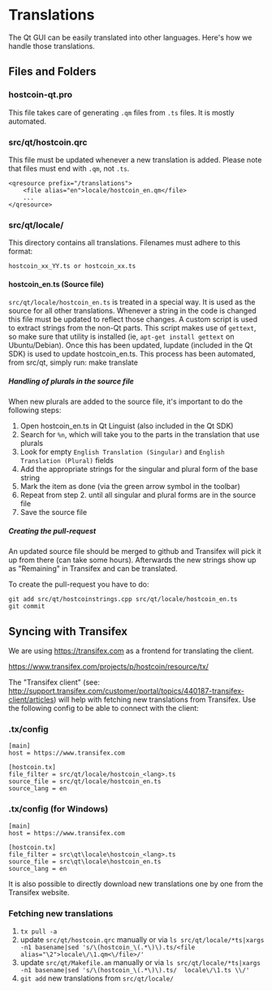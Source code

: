 Translations
============

The Qt GUI can be easily translated into other languages. Here's how we
handle those translations.

Files and Folders
-----------------

### hostcoin-qt.pro

This file takes care of generating `.qm` files from `.ts` files. It is mostly
automated.

### src/qt/hostcoin.qrc

This file must be updated whenever a new translation is added. Please note that
files must end with `.qm`, not `.ts`.

    <qresource prefix="/translations">
        <file alias="en">locale/hostcoin_en.qm</file>
        ...
    </qresource>

### src/qt/locale/

This directory contains all translations. Filenames must adhere to this format:

    hostcoin_xx_YY.ts or hostcoin_xx.ts

#### hostcoin_en.ts (Source file)

`src/qt/locale/hostcoin_en.ts` is treated in a special way. It is used as the
source for all other translations. Whenever a string in the code is changed
this file must be updated to reflect those changes. A  custom script is used
to extract strings from the non-Qt parts. This script makes use of `gettext`,
so make sure that utility is installed (ie, `apt-get install gettext` on 
Ubuntu/Debian). Once this has been updated, lupdate (included in the Qt SDK)
is used to update hostcoin_en.ts. This process has been automated, from src/qt,
simply run:
    make translate
    
##### Handling of plurals in the source file

When new plurals are added to the source file, it's important to do the following steps:

1. Open hostcoin_en.ts in Qt Linguist (also included in the Qt SDK)
2. Search for `%n`, which will take you to the parts in the translation that use plurals
3. Look for empty `English Translation (Singular)` and `English Translation (Plural)` fields
4. Add the appropriate strings for the singular and plural form of the base string
5. Mark the item as done (via the green arrow symbol in the toolbar)
6. Repeat from step 2. until all singular and plural forms are in the source file
7. Save the source file

##### Creating the pull-request

An updated source file should be merged to github and Transifex will pick it
up from there (can take some hours). Afterwards the new strings show up as "Remaining"
in Transifex and can be translated.

To create the pull-request you have to do:

    git add src/qt/hostcoinstrings.cpp src/qt/locale/hostcoin_en.ts
    git commit

Syncing with Transifex
----------------------

We are using https://transifex.com as a frontend for translating the client.

https://www.transifex.com/projects/p/hostcoin/resource/tx/

The "Transifex client" (see: http://support.transifex.com/customer/portal/topics/440187-transifex-client/articles)
will help with fetching new translations from Transifex. Use the following
config to be able to connect with the client:

### .tx/config

    [main]
    host = https://www.transifex.com

    [hostcoin.tx]
    file_filter = src/qt/locale/hostcoin_<lang>.ts
    source_file = src/qt/locale/hostcoin_en.ts
    source_lang = en
    
### .tx/config (for Windows)

    [main]
    host = https://www.transifex.com

    [hostcoin.tx]
    file_filter = src\qt\locale\hostcoin_<lang>.ts
    source_file = src\qt\locale\hostcoin_en.ts
    source_lang = en

It is also possible to directly download new translations one by one from the Transifex website.

### Fetching new translations

1. `tx pull -a`
2. update `src/qt/hostcoin.qrc` manually or via
   `ls src/qt/locale/*ts|xargs -n1 basename|sed 's/\(hostcoin_\(.*\)\).ts/<file alias="\2">locale\/\1.qm<\/file>/'`
3. update `src/qt/Makefile.am` manually or via
   `ls src/qt/locale/*ts|xargs -n1 basename|sed 's/\(hostcoin_\(.*\)\).ts/  locale\/\1.ts \\/'`
4. `git add` new translations from `src/qt/locale/`
